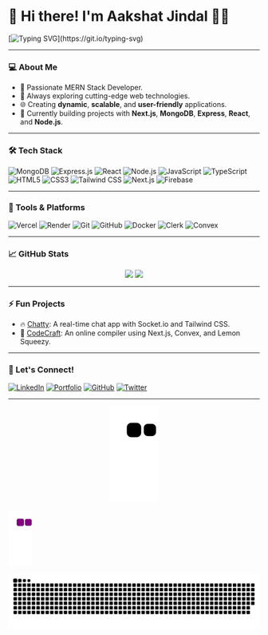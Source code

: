 # 👋 Hi there! I'm Aakshat Jindal 👨‍💻  
[![Typing SVG](https://readme-typing-svg.herokuapp.com?font=Fira+Code&size=25&pause=1000&color=38C2FF&vCenter=true&width=435&lines=Full+Stack+MERN+Developer;Open-Source+Enthusiast;Building+Cool+Projects!)](https://git.io/typing-svg)

---

### 💻 About Me
- 🌟 Passionate MERN Stack Developer.
- 🚀 Always exploring cutting-edge web technologies.
- 🌐 Creating **dynamic**, **scalable**, and **user-friendly** applications.
- 🎯 Currently building projects with **Next.js**, **MongoDB**, **Express**, **React**, and **Node.js**.

---

### 🛠️ Tech Stack
![MongoDB](https://img.shields.io/badge/-MongoDB-47A248?logo=mongodb&logoColor=white&style=flat)
![Express.js](https://img.shields.io/badge/-Express.js-000000?logo=express&logoColor=white&style=flat)
![React](https://img.shields.io/badge/-React-61DAFB?logo=react&logoColor=black&style=flat)
![Node.js](https://img.shields.io/badge/-Node.js-339933?logo=node.js&logoColor=white&style=flat)
![JavaScript](https://img.shields.io/badge/-JavaScript-F7DF1E?logo=javascript&logoColor=black&style=flat)
![TypeScript](https://img.shields.io/badge/-TypeScript-007ACC?logo=typescript&logoColor=white&style=flat)
![HTML5](https://img.shields.io/badge/-HTML5-E34F26?logo=html5&logoColor=white&style=flat)
![CSS3](https://img.shields.io/badge/-CSS3-1572B6?logo=css3&logoColor=white&style=flat)
![Tailwind CSS](https://img.shields.io/badge/-Tailwind%20CSS-38B2AC?logo=tailwind-css&logoColor=white&style=flat)
![Next.js](https://img.shields.io/badge/-Next.js-000000?logo=next.js&logoColor=white&style=flat)
![Firebase](https://img.shields.io/badge/-Firebase-FFCA28?logo=firebase&logoColor=black&style=flat)

---

### 🚀 Tools & Platforms
![Vercel](https://img.shields.io/badge/-Vercel-000000?logo=vercel&logoColor=white&style=flat)
![Render](https://img.shields.io/badge/-Render-46E3B7?logo=render&logoColor=black&style=flat)
![Git](https://img.shields.io/badge/-Git-F05032?logo=git&logoColor=white&style=flat)
![GitHub](https://img.shields.io/badge/-GitHub-181717?logo=github&logoColor=white&style=flat)
![Docker](https://img.shields.io/badge/-Docker-2496ED?logo=docker&logoColor=white&style=flat)
![Clerk](https://img.shields.io/badge/-Clerk-2C3454?logo=clerk&logoColor=white&style=flat)
![Convex](https://img.shields.io/badge/-Convex-44BB88?logo=code&logoColor=white&style=flat)

---

### 📈 GitHub Stats
<div align="center">
  <img height="180em" src="https://github-readme-stats.vercel.app/api?username=akshatJ15&show_icons=true&hide_border=true&theme=radical" />
  <img height="180em" src="https://github-readme-stats.vercel.app/api/top-langs/?username=akshatJ15&layout=compact&hide_border=true&theme=radical" />
</div>

---

### ⚡ Fun Projects
- 🔥 [Chatty](https://chatty-7foh.onrender.com/login): A real-time chat app with Socket.io and Tailwind CSS.  
- 🚀 [CodeCraft](https://codecraft-tau-lemon.vercel.app/): An online compiler using Next.js, Convex, and Lemon Squeezy.  

---

### 🌟 Let's Connect!
[![LinkedIn](https://img.shields.io/badge/-LinkedIn-blue?logo=linkedin&logoColor=white&style=flat)](https://www.linkedin.com/in/akshatjindal)
[![Portfolio](https://img.shields.io/badge/-Portfolio-black?logo=github&logoColor=white&style=flat)](https://akshatjindal.dev)
[![GitHub](https://img.shields.io/badge/-GitHub-181717?logo=github&logoColor=white&style=flat)](https://github.com/akshatJ15)
[![Twitter](https://img.shields.io/badge/-Twitter-1DA1F2?logo=twitter&logoColor=white&style=flat)](https://twitter.com/akshatjindal)

---

<p align="center">
  <img src="https://raw.githubusercontent.com/akshatJ15/akshatJ15/output/github-contribution-grid-snake.svg" alt="snake animation" />
</p>

![snake gif](https://github.com/akshatJ15/akshatJ15/blob/output/github-contribution-grid-snake.gif)


<!--- snake -->
<div align="center">
  <img  src="https://github.com/1999AZZAR/1999AZZAR/blob/readme/resources/grid-snake.svg"
       alt="snake" /></a>
</div>
